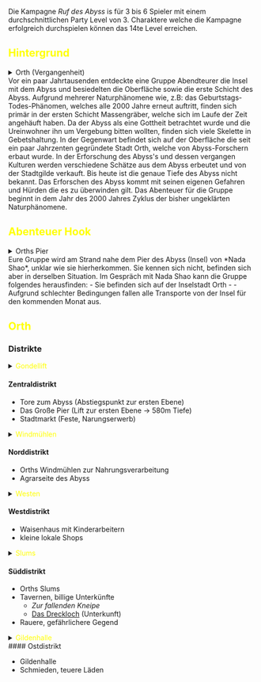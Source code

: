 <style>
red { color: red }
yellow { color: yellow }
</style>
 Die Kampagne _Ruf des Abyss_ is für 3 bis 6 Spieler mit einem durchschnittlichen Party Level von 3. Charaktere welche die Kampagne erfolgreich durchspielen können das 14te Level erreichen.

## <a name="hintergrund"></a><yellow> Hintergrund </yellow>
<details closed>
  <summary>Orth (Vergangenheit)</summary>
  <markdown>
![Image](https://cdn.discordapp.com/attachments/1000054154070327356/1000054522284089404/orth-past.webp?width=400)
  </markdown>
</details>
 Vor ein paar Jahrtausenden entdeckte eine Gruppe Abendteurer die Insel mit dem Abyss und besiedelten die Oberfläche sowie die erste Schicht des Abyss. Aufgrund mehrerer Naturphänomene wie, z.B: das Geburtstags-Todes-Phänomen, welches alle 2000 Jahre erneut auftritt, finden sich primär in der ersten Schicht Massengräber, welche sich im Laufe der Zeit angehäuft haben. Da der Abyss als eine Gottheit betrachtet wurde und die Ureinwohner ihn um Vergebung bitten wollten, finden sich viele Skelette in Gebetshaltung. 
 In der Gegenwart befindet sich auf der Oberfläche die seit ein paar Jahrzenten gegründete Stadt Orth, welche von Abyss-Forschern erbaut wurde. In der Erforschung des Abyss's und dessen vergangen Kulturen werden verschiedene Schätze aus dem Abyss erbeutet und von der Stadtgilde verkauft. 
 Bis heute ist die genaue Tiefe des Abyss nicht bekannt. Das Erforschen des Abyss kommt mit seinen eigenen Gefahren und Hürden die es zu überwinden gilt. 
 Das Abenteuer für die Gruppe beginnt in dem Jahr des 2000 Jahres Zyklus der bisher ungeklärten Naturphänomene. 

## <yellow> Abenteuer Hook </yellow>
<details closed>
  <summary>Orths Pier</summary>
  <markdown>
![Image](https://cdn.discordapp.com/attachments/1000054154070327356/1000054522690932846/orth-pier.webp?width=400)
  </markdown>
</details>
Eure Gruppe wird am Strand nahe dem Pier des Abyss (Insel) von *Nada Shao*, unklar wie sie hierherkommen. Sie kennen sich nicht, befinden sich aber in derselben Situation. Im Gespräch mit Nada Shao kann die Gruppe folgendes herausfinden:
- Sie befinden sich auf der Inselstadt Orth
- 
- Aufgrund schlechter Bedingungen fallen alle Transporte von der Insel für den kommenden Monat aus.


## <yellow> Orth </yellow>
### Distrikte

<details closed>
  <summary><yellow>Gondellift</yellow></summary>
  <markdown>
![Image](https://cdn.discordapp.com/attachments/1000054154070327356/1000054499911667742/orth-lift.webp?width=200)
  </markdown>
</details>

#### Zentraldistrikt
  - Tore zum Abyss (Abstiegspunkt zur ersten Ebene)
  - Das Große Pier (Lift zur ersten Ebene -> 580m Tiefe)
  - Stadtmarkt (Feste, Narungserwerb)

<details closed>
  <summary><yellow>Windmühlen</yellow></summary>
  <markdown>
![Image](https://cdn.discordapp.com/attachments/1000054154070327356/1000054549656125480/orth-windmill.webp?width=200)
  </markdown>
</details>

#### Norddistrikt

  - Orths Windmühlen zur Nahrungsverarbeitung
  - Agrarseite des Abyss

<details closed>
  <summary><yellow>Westen</yellow></summary>
  <markdown>
![Image](https://cdn.discordapp.com/attachments/1000054154070327356/1000054501903966258/orth-orphan3.webp?width=200)
  </markdown>
</details>

#### Westdistrikt

  - Waisenhaus mit Kinderarbeitern
  - kleine lokale Shops

<details closed>
  <summary><yellow>Slums</yellow></summary>
  <markdown>
![Image](https://cdn.discordapp.com/attachments/1000054154070327356/1000054528831402004/orth-slum2.webp?width=200)
  </markdown>
</details>

#### Süddistrikt

  - Orths Slums
  - Tavernen, billige Unterkünfte
    - _Zur fallenden Kneipe_
    - [Das Dreckloch](@note/InteressanteOrte.md) (Unterkunft)
  - Rauere, gefährlichere Gegend

<details closed>
  <summary><yellow>Gildenhalle</yellow></summary>
  <markdown>
![Image](https://cdn.discordapp.com/attachments/1000054154070327356/1000054499131523082/orth-guild.webp?width=200)
  </markdown>
</details>
#### Ostdistrikt

  - Gildenhalle
  - Schmieden, teuere Läden
